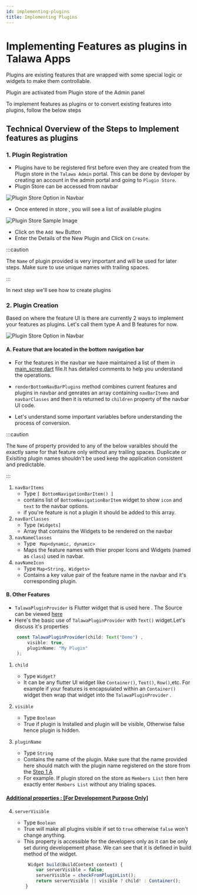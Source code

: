 ```yaml
---
id: implementing-plugins
title: Implementing Plugins
---
```


# Implementing Features as plugins in Talawa Apps

Plugins are existing features that are wrapped with some special logic or widgets to make them controllable.

Plugin are activated from Plugin store of the Admin panel

To implement features as plugins or to convert existing features into plugins, follow the below steps

## Technical Overview of the Steps to Implement features as plugins

### 1. Plugin Registration

- Plugins have to be registered first before even they are created from the Plugin store in the `Talawa Admin` portal. This can be done by devloper by creating an account in the admin portal and going to `Plugin Store`.
- Plugin Store can be accessed from navbar

![Plugin Store Option in Navbar](/img/plugin/plugin-store-navbar.PNG)

- Once entered in store , you will see a list of available plugins

![Plugin Store Sample Image](/img/plugin/store.PNG)

- Click on the `Add New` Button
- Enter the Details of the New Plugin and Click on `Create`.

:::caution

The `Name` of plugin provided is very important and will be used for later steps.
Make sure to use unique names with trailing spaces.

:::

In next step we'll see how to create plugins

### 2. Plugin Creation

Based on where the feature UI is there are currently 2 ways to implement your features as plugins. Let's call them type A and B features for now.

![Plugin Store Option in Navbar](/img/plugin/plugin-types.PNG)

#### A. Feature that are located in the bottom navigation bar

- For the features in the navbar we have maintained a list of them in [main_scree.dart](https://github.com/PalisadoesFoundation/talawa/blob/develop/lib/views/main_screen.dart) file.It has detailed comments to help you understand the operations.

- `renderBottomNavBarPlugins` method combines current features and plugins in navbar and genrates an array containing `navBarItems` and `navbarClasses` and then it is returned to `children` property of the navbar UI code.
- Let's understand some important variables before understanding the process of conversion.

:::caution

The `Name` of property provided to any of the below varaibles should the exactly same for that feature only without any trailing spaces. Duplicate or Exisiting plugin names shouldn't be used keep the application consistent and predictable.

:::

1. `navBarItems`
   - Type `[ BottomNavigationBarItem() ]`
   - contains list of `BottomNavigationBarItem` widget to show `icon` and `text` to the navbar options.
   - if you're feature is not a plugin it should be added to this array.
2. `navBarClasses`
   - Type `[Widgets]`
   - Array that contains the Widgets to be rendered on the navbar
3. `navNameClasses`
   - Type ` Map<dynamic, dynamic>`
   - Maps the feature names with thier proper Icons and Widgets (named as `class`) used in navbar.
4. `navNameIcon`
   - Type `Map<String, Widgets>`
   - Contains a key value pair of the feature name in the navbar and it's corresponding plugin.

#### B. Other Features

- `TalawaPluginProvider` is Flutter widget that is used here . The Source can be viewed [here](https://github.com/PalisadoesFoundation/talawa/blob/develop/lib/plugins/talawa_plugin_provider.dart)
- Here's the basic use of `TalawaPluginProvider` with `Text()` widget.Let's discuss it's properties

```js
    const TalawaPluginProvider(child: Text("Demo") ,
        visible: true,
        pluginName: "My Plugin"
    );
```

1. `child`

   - Type `Widget?`
   - It can be any flutter UI widget like `Container()`, `Text()`, `Row()`,etc. For example if your features is encapsulated within an `Container()` widget then wrap that widget into the `TalawaPluginProvider` .

2. `visible`

   - Type `Boolean`
   - True if plugin is Installed and plugin will be visible, Otherwise false hence plugin is hidden.

3. `pluginName`
   - Type `String`
   - Contains the name of the plugin. Make sure that the name provided here should match with the plugin name registered on the store from the
     [Step 1 A ](#a-feature-that-are-located-in-the-bottom-navigation-bar)
   - For example. If plugin stored on the store as `Members List` then here exactly enter `Members List` without any trialing spaces.

<u>

#### Additional properties : [For Developement Purpose Only]

</u>

4. `serverVisible`

   - Type `Boolean`
   - True will make all plugins visible if set to `true` otherwise `false` won't change anything.
   - This property is accessible for the developers only as it can be only set during developement phase. We can see that it is defined in build method of the widget.

   ```js
        Widget build(BuildContext context) {
           var serverVisible = false;
           serverVisible = checkFromPluginList();
           return serverVisible || visible ? child! : Container();
       }
   ```
